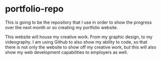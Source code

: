 # portfolio-repo
 This is going to be the repository that I use in order to show the progress over the next month or so creating my portfolio website.

 This website will house my creative work. From my graphic design, to my videography. I am using Github to also show my ability to code, so that there is not only the website to show off my creative work, but this will also show my web development capabilities to employers as well.
